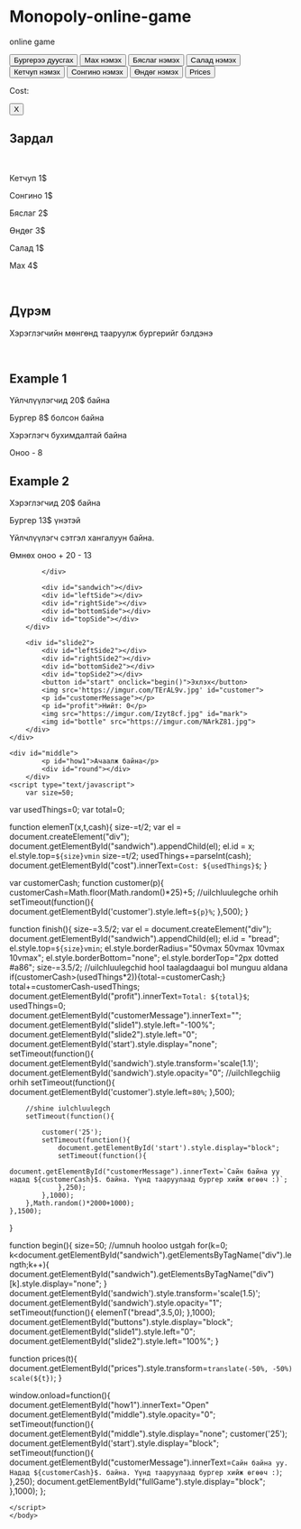 # Monopoly-online-game
online game
<!DOCTYPE html>
<html>
    <head>
        <title>Hamburger Game</title>
        <link href="customer.css" type="text/css" rel="stylesheet">
    </head>
    <body>
    <!--
            orts tus bur deer ud bolon class uusgesen
        -->
    <div id="fullGame">
        <div id="slide1">
            <div id="buttons">
                <button id="it1" class="item" onclick="finish()">Бургерээ дуусгах</button>
                <button class="item" id="it2" onclick="elemenT('meat',3,4)">Мах нэмэх</button>
                <button class="item" id="it3" onclick="elemenT('cheese',1,2)">Бяслаг нэмэх</button>
                <button class="item" id="it4" onclick="elemenT('green',1.2,1)">Салад нэмэх</button>
                <button id="it5" class="item" onclick="elemenT('ketchup',.5,1)">Кетчуп нэмэх</button>
                <button class="item" id="it6" onclick="elemenT('onion',.35,1)">Сонгино нэмэх</button>
                <button class="item" id="it7" onclick="elemenT('egg',1.5,3)">Өндөг нэмэх</button>
                <button onclick="prices('1')" class="item" id="it8">Prices</button>
            </div>
            <p id="cost">Cost: </p>
            <div id="prices">
                <button id="close" onclick="prices('0')">X</button>
                <h2>Зардал</h2>
                <br />
                <p>Кетчуп 1$</p>
                <p>Сонгино 1$</p>
                <p>Бяслаг 2$</p>
                <p>Өндөг 3$</p>
                <p>Салад 1$</p>
                <p>Мах 4$</p>
                <br />
                <h2>Дүрэм</h2>
                <p>Хэрэглэгчийн мөнгөнд тааруулж бургерийг бэлдэнэ</p>
                <br />
                <h2>Example 1</h2>
                <p>Үйлчлүүлэгчид 20$ байна</p>
                <p>Бургер 8$ болсон байна</p>
                <p>Хэрэглэгч бухимдалтай байна</p>
                <p>Оноо - 8</p>
                <h2>Example 2</h2>
                <p>Хэрэглэгчид 20$ байна</p>
                <p>Бургер 13$ үнэтэй</p>
                <p>Үйлчлүүлэгч сэтгэл хангалуун байна.</p>
                <p>Өмнөх оноо + 20 - 13</p>
                
            </div>
            
            <div id="sandwich"></div>    
            <div id="leftSide"></div>
            <div id="rightSide"></div>
            <div id="bottomSide"></div>
            <div id="topSide"></div>
        </div>
    
        <div id="slide2">
            <div id="leftSide2"></div>
            <div id="rightSide2"></div>
            <div id="bottomSide2"></div>
            <div id="topSide2"></div>
            <button id="start" onclick="begin()">Эхлэх</button>
            <img src='https://imgur.com/TErAL9v.jpg' id="customer">
            <p id="customerMessage"></p>
            <p id="profit">Нийт: 0</p>
            <img src="https://imgur.com/Izyt8cf.jpg" id="mark">
            <img id="bottle" src="https://imgur.com/NArkZ81.jpg">
        </div>
    </div>
    
    <div id="middle">
            <p id="how1">Ачаалж байна</p>
            <div id="round"></div>
        </div>
    <script type="text/javascript">
        var size=50;
var usedThings=0;
var total=0;

function elemenT(x,t,cash){
    size-=t/2;
    var el = document.createElement("div");
    document.getElementById("sandwich").appendChild(el);
    el.id = x;
    el.style.top=`${size}vmin`
    size-=t/2;
    usedThings+=parseInt(cash);
    document.getElementById("cost").innerText=`Cost: ${usedThings}$`;
}

var customerCash;
function customer(p){
    customerCash=Math.floor(Math.random()*25)+5;
    //uilchluulegche orhih
    setTimeout(function(){
        document.getElementById('customer').style.left=`${p}%`;
    },500);
}

function finish(){
    size-=3.5/2;
    var el = document.createElement("div");
    document.getElementById("sandwich").appendChild(el);
    el.id = "bread";
    el.style.top=`${size}vmin`;
    el.style.borderRadius="50vmax 50vmax 10vmax 10vmax";
    el.style.borderBottom="none";
    el.style.borderTop="2px dotted #a86";
    size-=3.5/2;
    //uilchluulegchid hool taalagdaagui bol munguu aldana
    if(customerCash>(usedThings*2)){total-=customerCash;}
    total+=customerCash-usedThings;
    document.getElementById("profit").innerText=`Total: ${total}$`;
    usedThings=0;
    document.getElementById("customerMessage").innerText="";
    document.getElementById("slide1").style.left="-100%";
    document.getElementById("slide2").style.left="0";
    document.getElementById('start').style.display="none";
    setTimeout(function(){
        document.getElementById('sandwich').style.transform='scale(1.1)';
    document.getElementById('sandwich').style.opacity="0";
    //uilchllegchiig orhih
    setTimeout(function(){
        document.getElementById('customer').style.left=`80%`;
    },500);
        
        //shine iulchluulegch
        setTimeout(function(){
            
            customer('25');
            setTimeout(function(){
                document.getElementById('start').style.display="block";
                setTimeout(function(){
                    document.getElementById("customerMessage").innerText=`Сайн байна уу надад ${customerCash}$. байна. Үүнд тааруулаад бургер хийж өгөөч :)`;
                },250);
            },1000);
        },Math.random()*2000+1000);
    },1500);
}

function begin(){
    size=50;
    //umnuh hooloo ustgah
    for(k=0; k<document.getElementById("sandwich").getElementsByTagName("div").length;k++){
        document.getElementById("sandwich").getElementsByTagName("div")[k].style.display="none";
    }
    document.getElementById('sandwich').style.transform='scale(1.5)';
    document.getElementById('sandwich').style.opacity="1";
    setTimeout(function(){
        elemenT("bread",3.5,0);
    },1000);
    document.getElementById("buttons").style.display="block";
    document.getElementById("slide1").style.left="0";
    document.getElementById("slide2").style.left="100%";
}

function prices(t){
    document.getElementById("prices").style.transform=`translate(-50%, -50%) scale(${t})`;
}

window.onload=function(){
    document.getElementById("how1").innerText="Open"
    document.getElementById("middle").style.opacity="0";
    setTimeout(function(){
        document.getElementById("middle").style.display="none";
        customer('25');
    document.getElementById('start').style.display="block";
    setTimeout(function(){
                    document.getElementById("customerMessage").innerText=`Сайн байна уу. Надад ${customerCash}$. байна. Үүнд тааруулаад бургер хийж өгөөч :)`;
    },250);
    document.getElementById("fullGame").style.display="block";
    },1000);
};


    </script>
    </body>
</html>
